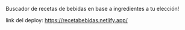 Buscador de recetas de bebidas en base a ingredientes a tu elección!

link del deploy: https://recetabebidas.netlify.app/
